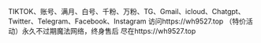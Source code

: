 TIKTOK、账号、满月、白号、千粉、万粉、TG、Gmail、icloud、Chatgpt、Twitter、Telegram、Facebook、Instagram  访问https://wh9527.top
（特价活动）永久不过期魔法网络，终身售后 尽在https://wh9527.top
